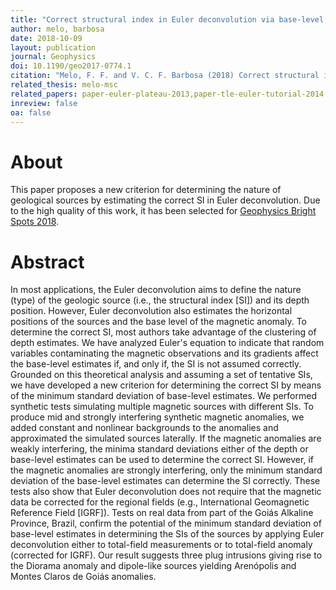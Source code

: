 ```yaml
---
title: "Correct structural index in Euler deconvolution via base-level estimates"
author: melo, barbosa
date: 2018-10-09
layout: publication
journal: Geophysics
doi: 10.1190/geo2017-0774.1
citation: "Melo, F. F. and V. C. F. Barbosa (2018) Correct structural index in Euler deconvolution via base-level estimates, GEOPHYSICS, 83(6), J87-J98, doi:10.1190/geo2017-0774.1."
related_thesis: melo-msc
related_papers: paper-euler-plateau-2013,paper-tle-euler-tutorial-2014
inreview: false
oa: false
---
```


# About

This paper proposes a new criterion for determining the nature of geological
sources by estimating the correct SI in Euler deconvolution. Due to the high
quality of this work, it has been selected for [Geophysics Bright Spots 2018](https://library.seg.org/doi/10.1190/tle37120934.1).

# Abstract

In most applications, the Euler deconvolution aims to define the nature (type)
of the geologic source (i.e., the structural index \[SI\]) and its depth position.
However, Euler deconvolution also estimates the horizontal positions of the
sources and the base level of the magnetic anomaly. To determine the correct SI,
most authors take advantage of the clustering of depth estimates. We have
analyzed Euler's equation to indicate that random variables contaminating the
magnetic observations and its gradients affect the base-level estimates if, and
only if, the SI is not assumed correctly. Grounded on this theoretical analysis
and assuming a set of tentative SIs, we have developed a new criterion for
determining the correct SI by means of the minimum standard deviation of
base-level estimates. We performed synthetic tests simulating multiple magnetic
sources with different SIs. To produce mid and strongly interfering synthetic
magnetic anomalies, we added constant and nonlinear backgrounds to the anomalies
and approximated the simulated sources laterally. If the magnetic anomalies are
weakly interfering, the minima standard deviations either of the depth or
base-level estimates can be used to determine the correct SI. However, if the
magnetic anomalies are strongly interfering, only the minimum standard deviation
of the base-level estimates can determine the SI correctly. These tests also
show that Euler deconvolution does not require that the magnetic data be
corrected for the regional fields (e.g., International Geomagnetic Reference
Field \[IGRF\]). Tests on real data from part of the Goiás Alkaline Province,
Brazil, confirm the potential of the minimum standard deviation of base-level
estimates in determining the SIs of the sources by applying Euler
deconvolution either to total-field measurements or to total-field anomaly
(corrected for IGRF). Our result suggests three plug intrusions giving rise to
the Diorama anomaly and dipole-like sources yielding Arenópolis and Montes
Claros de Goiás anomalies.
